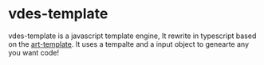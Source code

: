 # vdes-template

 vdes-template is a javascript template engine, It rewrite in typescript based on the [art-template](https://github.com/aui/art-template). It uses a tempalte and a input object to genearte any you want code!


